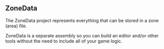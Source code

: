 ZoneData
--------

The ZoneData project represents everything that can be stored in a zone (area)
file.

ZoneData is a separate assembly so you can build an editor and/or other tools
without the need to include all of your game logic.
